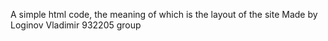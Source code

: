 А simple html code, the meaning of which is the layout of the site
Made by Loginov Vladimir 932205 group

